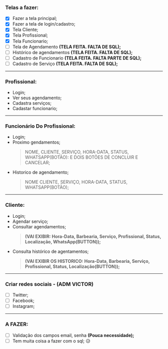 ### Telas a fazer:

- [x] Fazer a tela principal;
- [x] Fazer a tela de login/cadastro;
- [x] Tela Cliente;
- [x] Tela Profissional;
- [x] Tela Funcionario;
- [ ] Tela de Agendamento **(TELA FEITA. FALTA DE SQL);**
- [ ] Histórico de agendamentos **(TELA FEITA. FALTA DE SQL);**
- [ ] Cadastro de Funcionario **(TELA FEITA. FALTA PARTE DE SQL);**
- [ ] Cadastro de Serviço **(TELA FEITA. FALTA DE SQL);**

---

### Profissional:

- Login;
- Ver seus agendamento;
- Cadastra serviços;
- Cadastar funcionario;

---

### Funcionário Do Profissional:

- Login;
- Proximo gendamentos;
  > NOME, CLIENTE, SERVIÇO, HORA-DATA, STATUS, WHATSAPP(BOTÃO): E DOIS BOTÕES DE CONCLUIR E CANCELAR;
- Historico de agendamento;
  > NOME CLIENTE, SERVIÇO, HORA-DATA, STATUS, WHATSAPP(BOTÃO);

---

### Cliente:

- Login;
- Agendar serviço;
- Consultar agendamentos;
  > **(VAI EXIBIR: Hora-Data, Barbearia, Serviço, Profissional, Status, Localização, WhatsApp(BUTTON));**
- Consulta histórico de agentamentos;
  > **(VAI EXIBIR OS HISTORICO: Hora-Data, Barbearia, Serviço, Profissional, Status, Localização(BUTTON));**

---

### Criar redes sociais - (ADM VICTOR)

- [ ] Twitter;
- [ ] Facebook;
- [ ] Instagram;

---

### A FAZER:

- [ ] Validação dos campos email, senha **(Pouca necessidade);**
- [ ] Tem muita coisa a fazer com o sql; 😥
